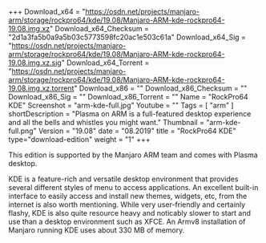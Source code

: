 +++
Download_x64 = "https://osdn.net/projects/manjaro-arm/storage/rockpro64/kde/19.08/Manjaro-ARM-kde-rockpro64-19.08.img.xz"
Download_x64_Checksum = "2d1a3fa5b0a9a5b03c5773598fc20ac1e503c61a"
Download_x64_Sig = "https://osdn.net/projects/manjaro-arm/storage/rockpro64/kde/19.08/Manjaro-ARM-kde-rockpro64-19.08.img.xz.sig"
Download_x64_Torrent = "https://osdn.net/projects/manjaro-arm/storage/rockpro64/kde/19.08/Manjaro-ARM-kde-rockpro64-19.08.img.xz.torrent"
Download_x86 = ""
Download_x86_Checksum = ""
Download_x86_Sig = ""
Download_x86_Torrent = ""
Name = "RockPro64 KDE"
Screenshot = "arm-kde-full.jpg"
Youtube = ""
Tags = [ "arm" ]
shortDescription = "Plasma on ARM is a full-featured desktop experience and all the bells and whistles you might want."
Thumbnail = "arm-kde-full.png"
Version = "19.08"
date = "08.2019"
title = "RockPro64 KDE"
type="download-edition"
weight = "1"
+++

This edition is supported by the Manjaro ARM team and comes with Plasma desktop.

KDE is a feature-rich and versatile desktop environment that provides several different styles of menu to access applications. An excellent built-in interface to easily access and install new themes, widgets, etc, from the internet is also worth mentioning. While very user-friendly and certainly flashy, KDE is also quite resource heavy and noticably slower to start and use than a desktop environment such as XFCE. An Armv8 installation of Manjaro running KDE uses about 330 MB of memory.

